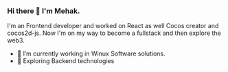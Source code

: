 ### Hi there 👋 I'm Mehak.
 I'm an Frontend developer and worked on React as well Cocos creator and cocos2d-js. Now I'm on my way to become a fullstack and then explore the web3. 

- 🔭 I’m currently working in Winux Software solutions.
- 🌱 Exploring Backend technologies
  
  
  


